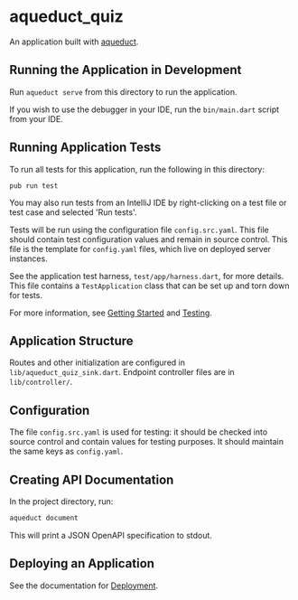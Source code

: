 
# aqueduct_quiz

An application built with [aqueduct](https://github.com/stablekernel/aqueduct).

## Running the Application in Development

Run `aqueduct serve` from this directory to run the application.

If you wish to use the debugger in your IDE, run the `bin/main.dart` script from your IDE.

## Running Application Tests

To run all tests for this application, run the following in this directory:

```
pub run test
```

You may also run tests from an IntelliJ IDE by right-clicking on a test file or test case and selected 'Run tests'.

Tests will be run using the configuration file `config.src.yaml`. This file should contain  test configuration values and remain in source control. This file is the template for `config.yaml` files, which live on deployed server instances.

See the application test harness, `test/app/harness.dart`, for more details. This file contains a `TestApplication` class that can be set up and torn down for tests.

For more information, see [Getting Started](https://aqueduct.io/docs/) and [Testing](https://aqueduct.io/docs/testing/overview).

## Application Structure

Routes and other initialization are configured in `lib/aqueduct_quiz_sink.dart`. Endpoint controller files are in `lib/controller/`.

## Configuration

The file `config.src.yaml` is used for testing: it should be checked into source control and contain values for testing purposes. It should maintain the same keys as `config.yaml`.

## Creating API Documentation

In the project directory, run:

```bash
aqueduct document
```

This will print a JSON OpenAPI specification to stdout.

## Deploying an Application

See the documentation for [Deployment](https://aqueduct.io/docs/deploy/overview/).

